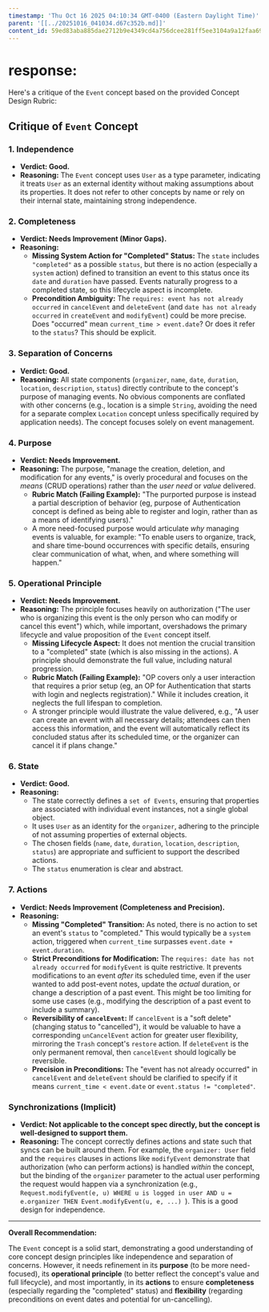```yaml
---
timestamp: 'Thu Oct 16 2025 04:10:34 GMT-0400 (Eastern Daylight Time)'
parent: '[[../20251016_041034.d67c352b.md]]'
content_id: 59ed83aba885dae2712b9e4349cd4a756dcee281ff5ee3104a9a12faa6902774
---
```


# response:

Here's a critique of the `Event` concept based on the provided Concept Design Rubric:

## Critique of `Event` Concept

### 1. Independence

* **Verdict: Good.**
* **Reasoning:** The `Event` concept uses `User` as a type parameter, indicating it treats `User` as an external identity without making assumptions about its properties. It does not refer to other concepts by name or rely on their internal state, maintaining strong independence.

### 2. Completeness

* **Verdict: Needs Improvement (Minor Gaps).**
* **Reasoning:**
  * **Missing System Action for "Completed" Status:** The `state` includes `"completed"` as a possible `status`, but there is no action (especially a `system` action) defined to transition an event to this status once its `date` and `duration` have passed. Events naturally progress to a completed state, so this lifecycle aspect is incomplete.
  * **Precondition Ambiguity:** The `requires: event has not already occurred` in `cancelEvent` and `deleteEvent` (and `date has not already occurred` in `createEvent` and `modifyEvent`) could be more precise. Does "occurred" mean `current_time > event.date`? Or does it refer to the `status`? This should be explicit.

### 3. Separation of Concerns

* **Verdict: Good.**
* **Reasoning:** All state components (`organizer`, `name`, `date`, `duration`, `location`, `description`, `status`) directly contribute to the concept's purpose of managing events. No obvious components are conflated with other concerns (e.g., location is a simple `String`, avoiding the need for a separate complex `Location` concept unless specifically required by application needs). The concept focuses solely on event management.

### 4. Purpose

* **Verdict: Needs Improvement.**
* **Reasoning:** The purpose, "manage the creation, deletion, and modification for any events," is overly procedural and focuses on the *means* (CRUD operations) rather than the *user need* or *value* delivered.
  * **Rubric Match (Failing Example):** "The purported purpose is instead a partial description of behavior (eg, purpose of Authentication concept is defined as being able to register and login, rather than as a means of identifying users)."
  * A more need-focused purpose would articulate *why* managing events is valuable, for example: "To enable users to organize, track, and share time-bound occurrences with specific details, ensuring clear communication of what, when, and where something will happen."

### 5. Operational Principle

* **Verdict: Needs Improvement.**
* **Reasoning:** The principle focuses heavily on authorization ("The user who is organizing this event is the only person who can modify or cancel this event") which, while important, overshadows the primary lifecycle and value proposition of the `Event` concept itself.
  * **Missing Lifecycle Aspect:** It does not mention the crucial transition to a "completed" state (which is also missing in the actions). A principle should demonstrate the full value, including natural progression.
  * **Rubric Match (Failing Example):** "OP covers only a user interaction that requires a prior setup (eg, an OP for Authentication that starts with login and neglects registration)." While it includes creation, it neglects the full lifespan to completion.
  * A stronger principle would illustrate the value delivered, e.g., "A user can create an event with all necessary details; attendees can then access this information, and the event will automatically reflect its concluded status after its scheduled time, or the organizer can cancel it if plans change."

### 6. State

* **Verdict: Good.**
* **Reasoning:**
  * The state correctly defines a `set of Events`, ensuring that properties are associated with individual event instances, not a single global object.
  * It uses `User` as an identity for the `organizer`, adhering to the principle of not assuming properties of external objects.
  * The chosen fields (`name`, `date`, `duration`, `location`, `description`, `status`) are appropriate and sufficient to support the described actions.
  * The `status` enumeration is clear and abstract.

### 7. Actions

* **Verdict: Needs Improvement (Completeness and Precision).**
* **Reasoning:**
  * **Missing "Completed" Transition:** As noted, there is no action to set an event's `status` to "completed." This would typically be a `system` action, triggered when `current_time` surpasses `event.date + event.duration`.
  * **Strict Preconditions for Modification:** The `requires: date has not already occurred` for `modifyEvent` is quite restrictive. It prevents modifications to an event *after* its scheduled time, even if the user wanted to add post-event notes, update the *actual* duration, or change a description of a past event. This might be too limiting for some use cases (e.g., modifying the description of a past event to include a summary).
  * **Reversibility of `cancelEvent`:** If `cancelEvent` is a "soft delete" (changing status to "cancelled"), it would be valuable to have a corresponding `unCancelEvent` action for greater user flexibility, mirroring the `Trash` concept's `restore` action. If `deleteEvent` is the only permanent removal, then `cancelEvent` should logically be reversible.
  * **Precision in Preconditions:** The "event has not already occurred" in `cancelEvent` and `deleteEvent` should be clarified to specify if it means `current_time < event.date` or `event.status != "completed"`.

### Synchronizations (Implicit)

* **Verdict: Not applicable to the concept spec directly, but the concept is well-designed to support them.**
* **Reasoning:** The concept correctly defines actions and state such that syncs can be built around them. For example, the `organizer: User` field and the `requires` clauses in actions like `modifyEvent` demonstrate that authorization (who can perform actions) is handled *within* the concept, but the binding of the `organizer` parameter to the actual user performing the request would happen via a synchronization (e.g., `Request.modifyEvent(e, u) WHERE u is logged in user AND u = e.organizer THEN Event.modifyEvent(u, e, ...) `). This is a good design for independence.

***

**Overall Recommendation:**

The `Event` concept is a solid start, demonstrating a good understanding of core concept design principles like independence and separation of concerns. However, it needs refinement in its **purpose** (to be more need-focused), its **operational principle** (to better reflect the concept's value and full lifecycle), and most importantly, in its **actions** to ensure **completeness** (especially regarding the "completed" status) and **flexibility** (regarding preconditions on event dates and potential for un-cancelling).
